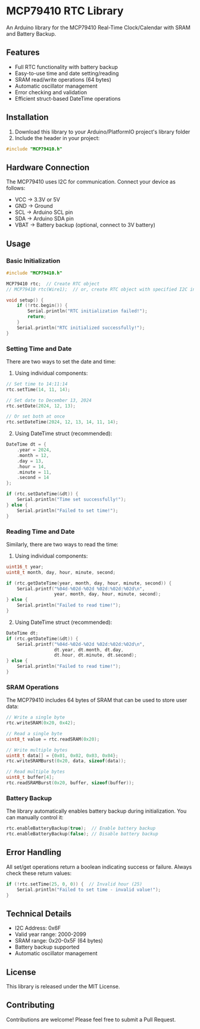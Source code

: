 # MCP79410 RTC Library

An Arduino library for the MCP79410 Real-Time Clock/Calendar with SRAM and Battery Backup.

## Features

- Full RTC functionality with battery backup
- Easy-to-use time and date setting/reading
- SRAM read/write operations (64 bytes)
- Automatic oscillator management
- Error checking and validation
- Efficient struct-based DateTime operations

## Installation

1. Download this library to your Arduino/PlatformIO project's library folder
2. Include the header in your project:
```cpp
#include "MCP79410.h"
```

## Hardware Connection

The MCP79410 uses I2C for communication. Connect your device as follows:

- VCC → 3.3V or 5V
- GND → Ground
- SCL → Arduino SCL pin
- SDA → Arduino SDA pin
- VBAT → Battery backup (optional, connect to 3V battery)

## Usage

### Basic Initialization

```cpp
#include "MCP79410.h"

MCP79410 rtc;  // Create RTC object
// MCP79410 rtc(Wire1);  // or, create RTC object with specified I2C instance

void setup() {
    if (!rtc.begin()) {
        Serial.println("RTC initialization failed!");
        return;
    }
    Serial.println("RTC initialized successfully!");
}
```

### Setting Time and Date

There are two ways to set the date and time:

1. Using individual components:
```cpp
// Set time to 14:11:14
rtc.setTime(14, 11, 14);

// Set date to December 13, 2024
rtc.setDate(2024, 12, 13);

// Or set both at once
rtc.setDateTime(2024, 12, 13, 14, 11, 14);
```

2. Using DateTime struct (recommended):
```cpp
DateTime dt = {
    .year = 2024,
    .month = 12,
    .day = 13,
    .hour = 14,
    .minute = 11,
    .second = 14
};

if (rtc.setDateTime(&dt)) {
    Serial.println("Time set successfully!");
} else {
    Serial.println("Failed to set time!");
}
```

### Reading Time and Date

Similarly, there are two ways to read the time:

1. Using individual components:
```cpp
uint16_t year;
uint8_t month, day, hour, minute, second;

if (rtc.getDateTime(year, month, day, hour, minute, second)) {
    Serial.printf("%04d-%02d-%02d %02d:%02d:%02d\n",
                  year, month, day, hour, minute, second);
} else {
    Serial.println("Failed to read time!");
}
```

2. Using DateTime struct (recommended):
```cpp
DateTime dt;
if (rtc.getDateTime(&dt)) {
    Serial.printf("%04d-%02d-%02d %02d:%02d:%02d\n",
                  dt.year, dt.month, dt.day,
                  dt.hour, dt.minute, dt.second);
} else {
    Serial.println("Failed to read time!");
}
```

### SRAM Operations

The MCP79410 includes 64 bytes of SRAM that can be used to store user data:

```cpp
// Write a single byte
rtc.writeSRAM(0x20, 0x42);

// Read a single byte
uint8_t value = rtc.readSRAM(0x20);

// Write multiple bytes
uint8_t data[] = {0x01, 0x02, 0x03, 0x04};
rtc.writeSRAMBurst(0x20, data, sizeof(data));

// Read multiple bytes
uint8_t buffer[4];
rtc.readSRAMBurst(0x20, buffer, sizeof(buffer));
```

### Battery Backup

The library automatically enables battery backup during initialization. You can manually control it:

```cpp
rtc.enableBatteryBackup(true);  // Enable battery backup
rtc.enableBatteryBackup(false); // Disable battery backup
```

## Error Handling

All set/get operations return a boolean indicating success or failure. Always check these return values:

```cpp
if (!rtc.setTime(25, 0, 0)) {  // Invalid hour (25)
    Serial.println("Failed to set time - invalid value!");
}
```

## Technical Details

- I2C Address: 0x6F
- Valid year range: 2000-2099
- SRAM range: 0x20-0x5F (64 bytes)
- Battery backup supported
- Automatic oscillator management

## License

This library is released under the MIT License.

## Contributing

Contributions are welcome! Please feel free to submit a Pull Request.
